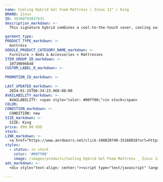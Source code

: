 ```yaml
---
name: Cooling Hybrid Gel Foam Mattress | Zinus 12" / King
BRAND: Zinus
ID: 39360793837631
description_markdown: >-
  This signature hybrid combines a cool-to-the-touch cover, cooling swirl memory foam, and an independent coil system that comfortably cradles you all while keeping you at an ideal sleep temperature. Experience the best that both memory foam and springs have to offer – customized comfort and restorative rest that’s uninterrupted by your partner’s tossing and turning.

garment_type:
PRODUCT_TYPE_markdown: >-
  mattress
GOOGLE_PRODUCT_CATEGORY_NAME_markdown: >-
  Furniture > Beds & Accessories > Mattresses
ITEM_GROUP_ID_markdown: >-
  10739096648
CUSTOM_LABEL_0_markdown: >-
  
PROMOTION_ID_markdown: >-
  
LAST_UPDATED_markdown: >-
  2024-01-25T06:34:23.969-08:00
AVAILABILITY_markdown: >-
  AVAILABILITY: <span style="color: #00ff00;">in stock</span>
COLOR:
CONDITION_markdown: >-
  CONDITION: new
SIZE_markdown: >-
  SIZE: King
price: 899.00 USD
stock: 
LINK_markdown: >-
  <a href="https://www.anrdoezrs.net/click-100820740-15168018?url=https%3A%2F%2Fwww.zinus.com%2Fproducts%2Fcooling-hybrid-gel-foam-mattress%3Fvariant%3D39360793837631" target="_blank" style="display: inline-block; padding: 10px 20px; font-size: 16px; text-align: center; text-decoration: none; cursor: pointer; border: 1px solid #3498db; color: #3498db; background-color: #fff; border-radius: 5px; transition: background-color 0.3s;">Go to Product</a>
styles:
  - status: in stock
    color: '#00ff00'
    image: /images/products/Cooling Hybrid Gel Foam Mattress _ Zinus 12_ _ King/Icoil_10in_Hero_UpdateWeb_bab73475-880e-4f77-ba43-89e917d9ef5d.jpg
ads_markdown: >-
  <div style="text-align: center;"><script type="text/javascript" language="javascript" src="https://www.anrdoezrs.net/placeholder-52386694?target=_top&mouseover=N"></script></div>

---
```

